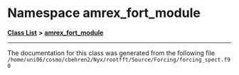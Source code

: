 
# Namespace amrex\_fort\_module


[**Class List**](annotated.md) **>** [**amrex\_fort\_module**](namespaceamrex__fort__module.md)





























------------------------------
The documentation for this class was generated from the following file `/home/uni06/cosmo/cbehren2/Nyx/rootfft/Source/Forcing/forcing_spect.f90`